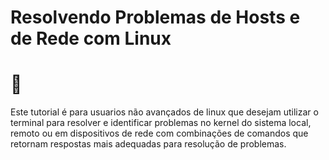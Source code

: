 # Resolvendo Problemas de Hosts e de Rede com Linux

#   :robot:

Este tutorial é para usuarios não avançados de linux que desejam utilizar o terminal para resolver e identificar problemas no kernel do sistema local, remoto ou em dispositivos de rede com combinações de comandos que retornam respostas mais adequadas para resolução de problemas.
